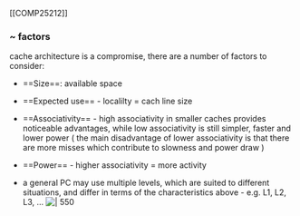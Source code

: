 [[COMP25212]]

### ~ factors
cache architecture is a compromise, there are a number of factors to consider:
- ==Size==: available space
- ==Expected use== - localilty = cach line size
- ==Associativity== - high associativity in smaller caches provides noticeable advantages, while low associativity is still simpler, faster and lower power ( the main disadvantage of lower associativity is that there are more misses which contribute to slowness and power draw )
- ==Power== - higher associativity = more activity

- a general PC may use multiple levels, which are suited to different situations, and differ in terms of the characteristics above - e.g. L1, L2, L3, ...
![ | 550](https://i.imgur.com/hMJvswu.png)

